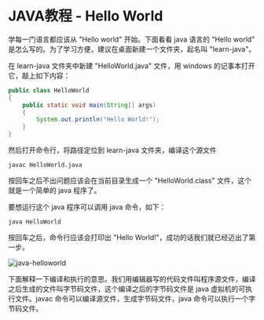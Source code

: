 # JAVA教程 - Hello World

学每一门语言都应该从 "Hello world" 开始。下面看看 java 语言的 "Hello world" 是怎么写的。为了学习方便，建议在桌面新建一个文件夹，起名叫 "learn-java"。

在 learn-java 文件夹中新建 "HelloWorld.java" 文件，用 windows 的记事本打开它，敲上如下内容：

```java
public class HelloWorld
{
    public static void main(String[] args)
    {
        System.out.println("Hello World!");
    }
}
```
然后打开命令行，将路径定位到 learn-java 文件夹，编译这个源文件

```
javac HelloWorld.java
```

按回车之后不出问题应该会在当前目录生成一个 "HelloWorld.class" 文件，这个就是一个简单的 java 程序了。

要想运行这个 java 程序可以调用 java 命令，如下：

```
java HelloWorld
```

按回车之后，命令行应该会打印出 "Hello World!"，成功的话我们就已经迈出了第一步。

![java-helloworld](/images/learn/java-helloworld.png)

下面解释一下编译和执行的意思。我们用编辑器写的代码文件叫程序源文件，编译之后生成的文件叫字节码文件，这个编译之后的字节码文件是 java 虚拟机的可执行文件。javac 命令可以编译源文件，生成字节码文件，java 命令可以执行一个字节码文件。
